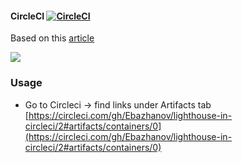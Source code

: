 #### CircleCI [![CircleCI](https://circleci.com/gh/Ebazhanov/lighthouse-in-circleci.svg?style=svg)](https://circleci.com/gh/Ebazhanov/lighthouse-in-circleci)

Based on this [article](https://www.freecodecamp.org/news/how-to-use-lighthouse-in-circleci/)

<img src="https://monosnap.com/image/kY6xaS1DM908p42Ei6KMQf75JJU61M"/>

### Usage 
- Go to Circleci -> find links under Artifacts tab
[https://circleci.com/gh/Ebazhanov/lighthouse-in-circleci/2#artifacts/containers/0](https://circleci.com/gh/Ebazhanov/lighthouse-in-circleci/2#artifacts/containers/0)
